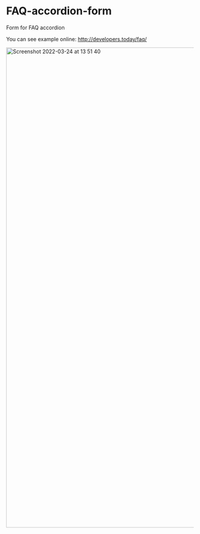 # FAQ-accordion-form
Form for FAQ accordion

You can see example online: http://developers.today/faq/

<img width="1286" alt="Screenshot 2022-03-24 at 13 51 40" src="https://user-images.githubusercontent.com/99546272/159893308-7e9afc7c-a4d3-438b-966a-71f57f45b351.png">
